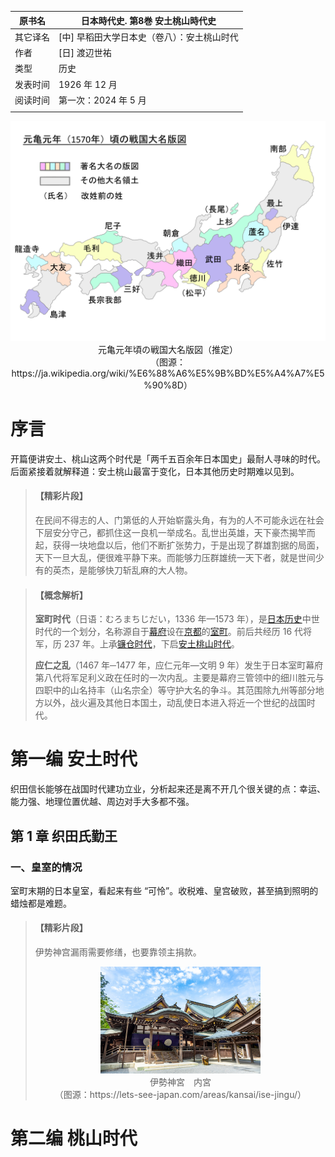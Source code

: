| 原书名   | 日本時代史. 第8巻 安土桃山時代史            |
| -------- | ------------------------------------------- |
| 其它译名 | [中] 早稻田大学日本史（卷八）：安土桃山时代 |
| 作者     | [日] 渡辺世祐                               |
| 类型     | 历史                                        |
| 发表时间 | 1926 年 12 月                               |
| 阅读时间 | 第一次：2024 年 5 月                        |
|          |                                             |







<p align="center"><img src="./assets/Map_Japan_Genki1.png" alt="Map_Japan_Genki1" style="zoom: 50%;" /><br>元亀元年頃の戦国大名版図（推定）<br>（图源：https://ja.wikipedia.org/wiki/%E6%88%A6%E5%9B%BD%E5%A4%A7%E5%90%8D）</p>



# 序言



开篇便讲安土、桃山这两个时代是「两千五百余年日本国史」最耐人寻味的时代。后面紧接着就解释道：安土桃山最富于变化，日本其他历史时期难以见到。

> #### 【精彩片段】
>
> 在民间不得志的人、门第低的人开始崭露头角，有为的人不可能永远在社会下层安分守己，都抓住这一良机一举成名。乱世出英雄，天下豪杰揭竿而起，获得一块地盘以后，他们不断扩张势力，于是出现了群雄割据的局面，天下一旦大乱，便很难平静下来。而能够力压群雄统一天下者，就是世间少有的英杰，是能够快刀斩乱麻的大人物。

> #### 【概念解析】
>
> **室町时代**（日语：むろまちじだい，1336 年—1573 年），是[日本历史](https://zh.wikipedia.org/wiki/日本史)中世时代的一个划分，名称源自于[幕府](https://zh.wikipedia.org/wiki/幕府_(日本))设在[京都](https://zh.wikipedia.org/wiki/京都)的[室町](https://zh.wikipedia.org/wiki/室町)。前后共经历 16 代将军，历 237 年。上承[镰仓时代](https://zh.wikipedia.org/wiki/鎌倉時代)，下启[安土桃山时代](https://zh.wikipedia.org/wiki/安土桃山时代)。
>
> **应仁之乱**（1467 年─1477 年，应仁元年—文明 9 年）发生于日本室町幕府第八代将军足利义政在任时的一次内乱。主要是幕府三管领中的细川胜元与四职中的山名持丰（山名宗全）等守护大名的争斗。其范围除九州等部分地方以外，战火遍及其他日本国土，动乱使日本进入将近一个世纪的战国时代。



# 第一编   安土时代



织田信长能够在战国时代建功立业，分析起来还是离不开几个很关键的点：幸运、能力强、地理位置优越、周边对手大多都不强。



## 第 1 章   织田氏勤王

### 一、皇室的情况

室町末期的日本皇室，看起来有些 “可怜”。收税难、皇宫破败，甚至搞到照明的蜡烛都是难题。



> #### 【精彩片段】
>
> 伊势神宫漏雨需要修缮，也要靠领主捐款。
>
> <p align="center"><img src="./assets/%E3%82%B5%E3%83%A0%E3%83%8D_%E5%BA%83%E5%B3%B6%E7%9C%8C_%E4%BC%8A%E5%8B%A2%E7%A5%9E%E5%AE%AE_%E5%86%85%E5%AE%AE_pixta_54953832_L-scaled.jpg" alt="サムネ_広島県_伊勢神宮_内宮_pixta_54953832_L-scaled" style="zoom: 25%;" /><br>伊勢神宮　内宮<br>（图源：https://lets-see-japan.com/areas/kansai/ise-jingu/）</p>







































# 第二编   桃山时代

